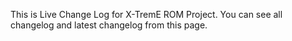 This is Live Change Log for X-TremE ROM Project. You can see all changelog and latest changelog from this page.

